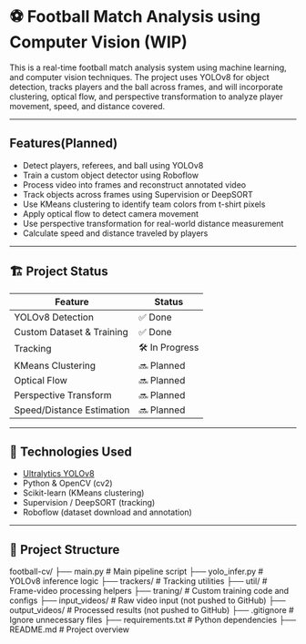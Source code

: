 # ⚽ Football Match Analysis using Computer Vision (WIP)

This is a real-time football match analysis system using machine learning, and computer vision techniques. The project uses YOLOv8 for object detection, tracks players and the ball across frames, and will incorporate clustering, optical flow, and perspective transformation to analyze player movement, speed, and distance covered.

---

##  Features(Planned)

-  Detect players, referees, and ball using YOLOv8
-  Train a custom object detector using Roboflow
-  Process video into frames and reconstruct annotated video
-  Track objects across frames using Supervision or DeepSORT
-  Use KMeans clustering to identify team colors from t-shirt pixels
-  Apply optical flow to detect camera movement
-  Use perspective transformation for real-world distance measurement
-  Calculate speed and distance traveled by players

---

## 🏗️ Project Status

| Feature                     | Status         |
|----------------------------|---------------- |
| YOLOv8 Detection           | ✅ Done         |
| Custom Dataset & Training  | ✅ Done         |
| Tracking                   | 🛠️ In Progress  |
| KMeans Clustering          | 🔜 Planned      |
| Optical Flow               | 🔜 Planned      |
| Perspective Transform      | 🔜 Planned      |
| Speed/Distance Estimation  | 🔜 Planned      |

---

## 🧠 Technologies Used

- [Ultralytics YOLOv8](https://github.com/ultralytics/ultralytics)
- Python & OpenCV (cv2)
- Scikit-learn (KMeans clustering)
- Supervision / DeepSORT (tracking)
- Roboflow (dataset download and annotation)

---

## 📁 Project Structure
football-cv/
├── main.py # Main pipeline script
├── yolo_infer.py # YOLOv8 inference logic
├── trackers/ # Tracking utilities
├── util/ # Frame-video processing helpers
├── traning/ # Custom training code and configs
├── input_videos/ # Raw video input (not pushed to GitHub)
├── output_videos/ # Processed results (not pushed to GitHub)
├── .gitignore # Ignore unnecessary files
├── requirements.txt # Python dependencies
├── README.md # Project overview


